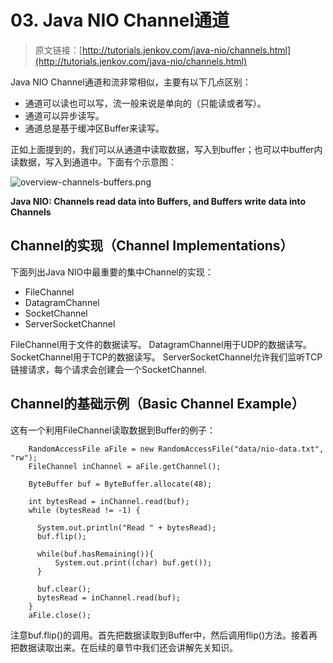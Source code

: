 # 03. Java NIO Channel通道

> 原文链接：[http://tutorials.jenkov.com/java-nio/channels.html](http://tutorials.jenkov.com/java-nio/channels.html)

<!-- toc -->

Java NIO Channel通道和流非常相似，主要有以下几点区别：

* 通道可以读也可以写，流一般来说是单向的（只能读或者写）。
* 通道可以异步读写。
* 通道总是基于缓冲区Buffer来读写。

正如上面提到的，我们可以从通道中读取数据，写入到buffer；也可以中buffer内读数据，写入到通道中。下面有个示意图：

![overview-channels-buffers.png](http://tutorials.jenkov.com/images/java-nio/overview-channels-buffers.png)

**Java NIO: Channels read data into Buffers, and Buffers write data into Channels**

## Channel的实现（Channel Implementations）

下面列出Java NIO中最重要的集中Channel的实现：

* FileChannel
* DatagramChannel
* SocketChannel
* ServerSocketChannel

FileChannel用于文件的数据读写。
DatagramChannel用于UDP的数据读写。
SocketChannel用于TCP的数据读写。
ServerSocketChannel允许我们监听TCP链接请求，每个请求会创建会一个SocketChannel.

## Channel的基础示例（Basic Channel Example）

这有一个利用FileChannel读取数据到Buffer的例子：

```
    RandomAccessFile aFile = new RandomAccessFile("data/nio-data.txt", "rw");
    FileChannel inChannel = aFile.getChannel();

    ByteBuffer buf = ByteBuffer.allocate(48);

    int bytesRead = inChannel.read(buf);
    while (bytesRead != -1) {

      System.out.println("Read " + bytesRead);
      buf.flip();

      while(buf.hasRemaining()){
          System.out.print((char) buf.get());
      }

      buf.clear();
      bytesRead = inChannel.read(buf);
    }
    aFile.close();
```

注意buf.flip()的调用。首先把数据读取到Buffer中，然后调用flip()方法。接着再把数据读取出来。在后续的章节中我们还会讲解先关知识。

 



